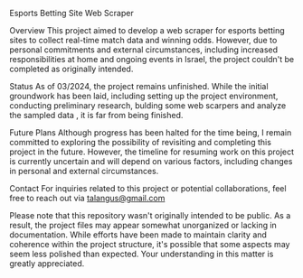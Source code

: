Esports Betting Site Web Scraper

Overview
This project aimed to develop a web scraper for esports betting sites to collect real-time match data and winning odds. However, due to personal commitments and external circumstances, including increased responsibilities at home and ongoing events in Israel, the project couldn't be completed as originally intended.

Status
As of  03/2024, the project remains unfinished.
While the initial groundwork has been laid, including setting up the project environment, conducting preliminary research, bulding some web scarpers and analyze the sampled data , it is far from being finished.

Future Plans
Although progress has been halted for the time being, I remain committed to exploring the possibility of revisiting and completing this project in the future. However, the timeline for resuming work on this project is currently uncertain and will depend on various factors, including changes in personal and external circumstances.


Contact
For inquiries related to this project or potential collaborations, feel free to reach out via talangus@gmail.com


Please note that this repository wasn't originally intended to be public. As a result, the project files may appear somewhat unorganized or lacking in documentation. While efforts have been made to maintain clarity and coherence within the project structure, it's possible that some aspects may seem less polished than expected. Your understanding in this matter is greatly appreciated.
